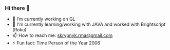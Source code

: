 ### Hi there 👋 

- 🔭 I’m currently working on GL
- 🌱 I'm currently learning/working with JAVA and worked with Brightscript (Roku)
- 📫 How to reach me: skrypnyk.rma@gmail.com
- ⚡ Fun fact: Time Person of the Year 2006

